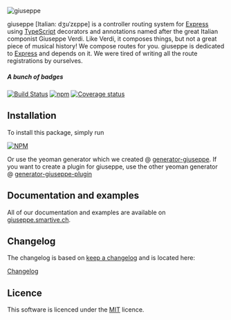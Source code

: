 ![giuseppe](https://cloud.githubusercontent.com/assets/292951/14691860/f363e562-0753-11e6-89df-aab95645084f.png)

giuseppe [Italian: dʒuˈzɛppe] is a controller routing system for [Express](http://expressjs.com/) using [TypeScript](https://www.typescriptlang.org/) 
decorators and annotations named after the great Italian componist Giuseppe Verdi. Like Verdi, it composes things, 
but not a great piece of musical history! We compose routes for you. giuseppe is dedicated to
[Express](http://expressjs.com/) and depends on it. We were tired of writing all the route registrations by ourselves.

##### A bunch of badges

[![Build Status](https://travis-ci.org/smartive/giuseppe.svg)](https://travis-ci.org/smartive/giuseppe)
[![npm](https://img.shields.io/npm/v/giuseppe.svg?maxAge=3600)](https://www.npmjs.com/package/giuseppe)
[![Coverage status](https://img.shields.io/coveralls/smartive/giuseppe.svg?maxAge=3600)](https://coveralls.io/github/smartive/giuseppe)

## Installation

To install this package, simply run

[![NPM](https://nodei.co/npm/giuseppe.png?downloads=true&stars=true)](https://nodei.co/npm/giuseppe/)

Or use the yeoman generator which we created @ [generator-giuseppe](http://giuseppe-generator.smartive.ch/).
If you want to create a plugin for giuseppe, use the other yeoman generator @ 
[generator-giuseppe-plugin](http://giuseppe-plugin-generator.smartive.ch/)

## Documentation and examples

All of our documentation and examples are available on [giuseppe.smartive.ch](http://giuseppe.smartive.ch).

## Changelog

The changelog is based on [keep a changelog](http://keepachangelog.com) and is located here:

[Changelog](CHANGELOG.md)

## Licence

This software is licenced under the [MIT](LICENSE) licence.
